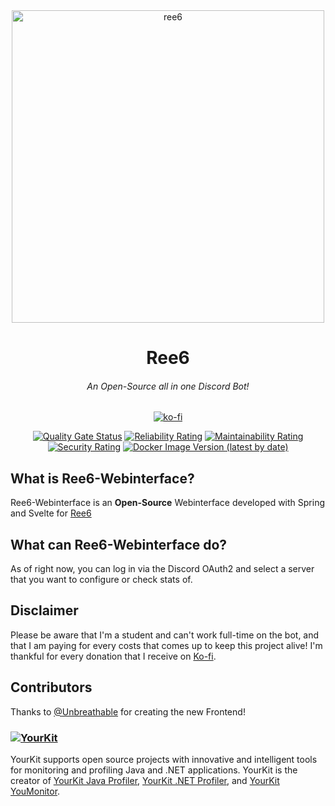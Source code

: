 <div align="center">
<img src="https://ree6.de/img/ree6.png" style="height: 500px;align: center;" alt="ree6"/>

# Ree6
###### An Open-Source all in one Discord Bot! 
  
[![ko-fi](https://ko-fi.com/img/githubbutton_sm.svg)](https://ko-fi.com/T6T4AC652)
  
  [![Quality Gate Status](https://sonarcloud.io/api/project_badges/measure?project=Ree6-Applications_Webinterface&metric=alert_status)](https://sonarcloud.io/summary/new_code?id=Ree6-Applications_Webinterface) [![Reliability Rating](https://sonarcloud.io/api/project_badges/measure?project=Ree6-Applications_Webinterface&metric=reliability_rating)](https://sonarcloud.io/summary/new_code?id=Ree6-Applications_Webinterface) [![Maintainability Rating](https://sonarcloud.io/api/project_badges/measure?project=Ree6-Applications_Webinterface&metric=sqale_rating)](https://sonarcloud.io/summary/new_code?id=Ree6-Applications_Webinterface) [![Security Rating](https://sonarcloud.io/api/project_badges/measure?project=Ree6-Applications_Webinterface&metric=security_rating)](https://sonarcloud.io/summary/new_code?id=Ree6-Applications_Webinterface) [![Docker Image Version (latest by date)](https://img.shields.io/docker/v/prestischmesti/ree6-webinterface)](https://hub.docker.com/repository/docker/prestischmesti/ree6-webinterface/tags)
</div>

## What is Ree6-Webinterface?
Ree6-Webinterface is an **Open-Source** Webinterface developed with Spring and Svelte for [Ree6](https://github.com/Ree6-Applications/Ree6)

## What can Ree6-Webinterface do?
As of right now, you can log in via the Discord OAuth2 and select a server that you want to configure or check stats of.

## Disclaimer
Please be aware that I'm a student and can't work full-time on the bot, and that I am paying for every costs that comes up to keep this project alive! I'm thankful for every donation that I receive on [Ko-fi](https://ko-fi.com/presti).

## Contributors
Thanks to [@Unbreathable](https://github.com/Unbreathable) for creating the new Frontend!

### [![YourKit](https://www.yourkit.com/images/yklogo.png)](https://www.yourkit.com)
YourKit supports open source projects with innovative and intelligent tools
for monitoring and profiling Java and .NET applications.
YourKit is the creator of <a href="https://www.yourkit.com/java/profiler/">YourKit Java Profiler</a>,
<a href="https://www.yourkit.com/.net/profiler/">YourKit .NET Profiler</a>,
and <a href="https://www.yourkit.com/youmonitor/">YourKit YouMonitor</a>.
